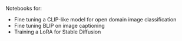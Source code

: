 Notebooks for:
- Fine tuning a CLIP-like model for open domain image classification
- Fine tuning BLIP on image captioning
- Training a LoRA for Stable Diffusion
